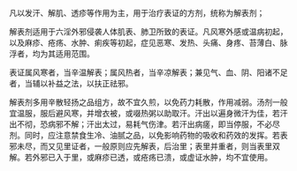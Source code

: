 凡以发汗、解肌、透疹等作用为主，用于治疗表证的方剂，统称为解表剂；

解表剂适用于六淫外邪侵袭人体肌表、肺卫所致的表证。凡风寒外感或温病初起，以及麻疹、疮疡、水肿、痢疾等初起，症见恶寒、发热、头痛、身疼、苔薄白、脉浮者，均为其适用范围。

表证属风寒者，当辛温解表；属风热者，当辛凉解表；兼见气、血、阴、阳诸不足者，当辅以补益之法，以扶正祛邪。

解表剂多用辛散轻扬之品组方，故不宜久煎，以免药力耗散，作用减弱。汤剂一般宜温服，服后避风寒，并增衣被，或啜热粥以助取汗。汗出以遍身微汗为佳，若汗出不彻，恐病邪不解；汗出太过，易耗气伤津。若汗出病瘥，即当停服，不必尽剂。同时，应注意禁食生冷、油腻之品，以免影响药物的吸收和药效的发挥。若表邪未尽，而又见里证者，一般原则应先解表，后治里；表里并重者，则当表里双解。若外邪已入于里，或麻疹已透，或疮疡已溃，或虚证水肿，均不宜使用。